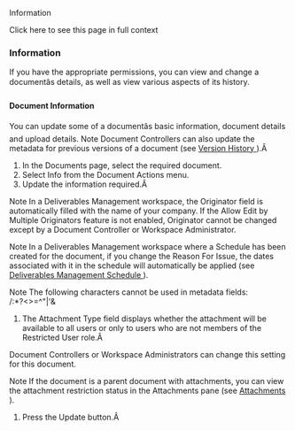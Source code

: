 Information

Click here to see this page in full context

###  Information

If you have the appropriate permissions, you can view and change a
documentâs details, as well as view various aspects of its history.

####  Document Information

You can update some of a documentâs basic information, document details and
upload details.  Note  Document Controllers can also update the metadata for
previous versions of a document (see [ Version History
](Version_History.htm#h) ).Â

  1. In the Documents page, select the required document. 
  2. Select Info from the Document Actions menu. 
  3. Update the information required.Â 

Note  In a Deliverables Management workspace, the Originator field is
automatically filled with the name of your company. If the Allow Edit by
Multiple Originators feature is not enabled, Originator cannot be changed
except by a Document Controller or Workspace Administrator.

Note  In a Deliverables Management workspace where a Schedule has been created
for the document, if you change the Reason For Issue, the dates associated
with it in the schedule will automatically be applied (see [ Deliverables
Management Schedule ](Deliverables_Management_Schedu.htm#h) ).

Note  The following characters cannot be used in metadata fields: \
/:*?<>=^"|'&

  1. The Attachment Type field displays whether the attachment will be available to all users or only to users who are not members of the Restricted User role.Â 

Document Controllers or Workspace Administrators can change this setting for
this document.

Note  If the document is a parent document with attachments, you can view the
attachment restriction status in the Attachments pane (see [ Attachments
](Attachments.htm#h) ).

  1. Press the Update button.Â 

